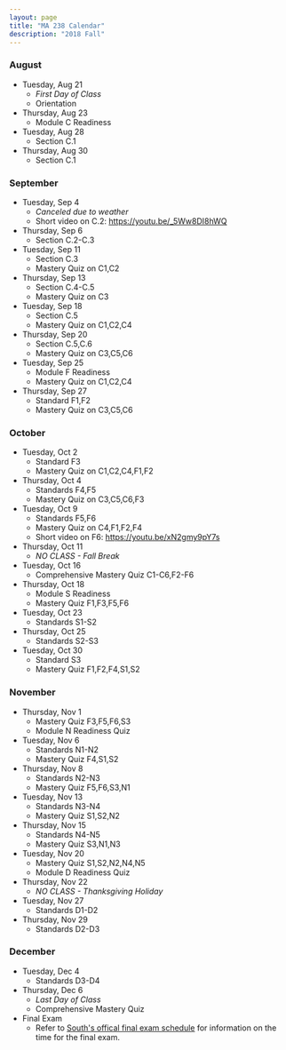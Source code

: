 ```yaml
---
layout: page
title: "MA 238 Calendar"
description: "2018 Fall"
---
```


### August

- Tuesday, Aug 21
  - *First Day of Class*
  - Orientation
- Thursday, Aug 23
  - Module C Readiness
- Tuesday, Aug 28
  - Section C.1
- Thursday, Aug 30
  - Section C.1

### September

- Tuesday, Sep 4
  - *Canceled due to weather*
  - Short video on C.2: <https://youtu.be/_5Ww8DI8hWQ>
- Thursday, Sep 6
  - Section C.2-C.3
- Tuesday, Sep 11
  - Section C.3
  - Mastery Quiz on C1,C2
- Thursday, Sep 13
  - Section C.4-C.5
  - Mastery Quiz on C3
- Tuesday, Sep 18
  - Section C.5
  - Mastery Quiz on C1,C2,C4
- Thursday, Sep 20
  - Section C.5,C.6
  - Mastery Quiz on C3,C5,C6
- Tuesday, Sep 25
  - Module F Readiness
  - Mastery Quiz on C1,C2,C4
- Thursday, Sep 27
  - Standard F1,F2
  - Mastery Quiz on C3,C5,C6

### October

- Tuesday, Oct 2
  - Standard F3
  - Mastery Quiz on C1,C2,C4,F1,F2
- Thursday, Oct 4
  - Standards F4,F5
  - Mastery Quiz on C3,C5,C6,F3
- Tuesday, Oct 9
  - Standards F5,F6
  - Mastery Quiz on C4,F1,F2,F4
  - Short video on F6: <https://youtu.be/xN2gmy9pY7s>
- Thursday, Oct 11
  - *NO CLASS - Fall Break*
- Tuesday, Oct 16
  - Comprehensive Mastery Quiz C1-C6,F2-F6
- Thursday, Oct 18
  - Module S Readiness
  - Mastery Quiz F1,F3,F5,F6
- Tuesday, Oct 23
  - Standards S1-S2
- Thursday, Oct 25
  - Standards S2-S3
- Tuesday, Oct 30
  - Standard S3
  - Mastery Quiz F1,F2,F4,S1,S2

### November

- Thursday, Nov 1
  - Mastery Quiz F3,F5,F6,S3
  - Module N Readiness Quiz
- Tuesday, Nov 6
  - Standards N1-N2
  - Mastery Quiz F4,S1,S2
- Thursday, Nov 8
  - Standards N2-N3
  - Mastery Quiz F5,F6,S3,N1
- Tuesday, Nov 13
  - Standards N3-N4
  - Mastery Quiz S1,S2,N2
- Thursday, Nov 15
  - Standards N4-N5
  - Mastery Quiz S3,N1,N3
- Tuesday, Nov 20
  - Mastery Quiz S1,S2,N2,N4,N5
  - Module D Readiness Quiz
- Thursday, Nov 22
  - *NO CLASS - Thanksgiving Holiday*
- Tuesday, Nov 27
  - Standards D1-D2
- Thursday, Nov 29
  - Standards D2-D3

### December

- Tuesday, Dec 4
  - Standards D3-D4
- Thursday, Dec 6
  - *Last Day of Class*
  - Comprehensive Mastery Quiz
- Final Exam
  - Refer to [South's offical final exam schedule][final-schedule]
    for information on the time for the final exam.

[final-schedule]: http://www.southalabama.edu/departments/registrar/finalexamschedule-fall.html
